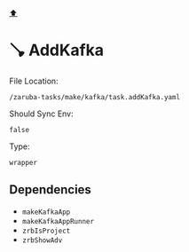 [⬆️](./README.md)

# 🪠 AddKafka

File Location:

    /zaruba-tasks/make/kafka/task.addKafka.yaml

Should Sync Env:

    false

Type:

    wrapper


## Dependencies

* `makeKafkaApp`
* `makeKafkaAppRunner`
* `zrbIsProject`
* `zrbShowAdv`
